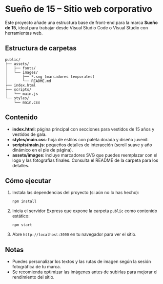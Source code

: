 # Sueño de 15 – Sitio web corporativo

Este proyecto añade una estructura base de front-end para la marca **Sueño de 15**, ideal para trabajar desde Visual Studio Code o Visual Studio con herramientas web.

## Estructura de carpetas

```
public/
├── assets/
│   ├── fonts/
│   └── images/
│       ├── *.svg (marcadores temporales)
│       └── README.md
├── index.html
├── scripts/
│   └── main.js
└── styles/
    └── main.css
```

## Contenido

- **index.html**: página principal con secciones para vestidos de 15 años y vestidos de gala.
- **styles/main.css**: hoja de estilos con paleta dorada y diseño juvenil.
- **scripts/main.js**: pequeños detalles de interacción (scroll suave y año dinámico en el pie de página).
- **assets/images**: incluye marcadores SVG que puedes reemplazar con el logo y las fotografías finales. Consulta el README de la carpeta para los detalles.

## Cómo ejecutar

1. Instala las dependencias del proyecto (si aún no lo has hecho):
   ```bash
   npm install
   ```
2. Inicia el servidor Express que expone la carpeta `public` como contenido estático:
   ```bash
   npm start
   ```
3. Abre `http://localhost:3000` en tu navegador para ver el sitio.

## Notas

- Puedes personalizar los textos y las rutas de imagen según la sesión fotográfica de tu marca.
- Se recomienda optimizar las imágenes antes de subirlas para mejorar el rendimiento del sitio.
